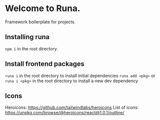 # Welcome to Runa.

Framework boilerplate for projects.

## Installing runa

`npm i` in the root directory.

## Install frontend packages

`runa i` in the root directory to install initial dependencies
`runa add <pkg>` or `runa i <pkg>` in the root directory to install a new dev dependency

## Icons

Heroicons: https://github.com/tailwindlabs/heroicons
List of icons: https://unpkg.com/browse/@heroicons/react@1.0.1/outline/